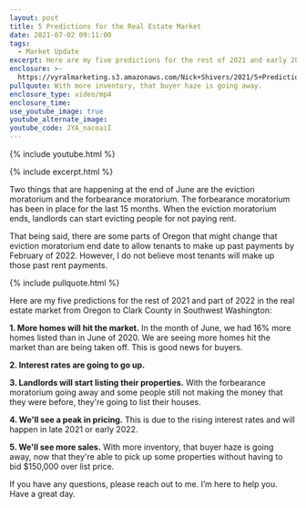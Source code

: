 ```yaml
---
layout: post
title: 5 Predictions for the Real Estate Market
date: 2021-07-02 09:11:00
tags:
  - Market Update
excerpt: Here are my five predictions for the rest of 2021 and early 2022.
enclosure: >-
  https://vyralmarketing.s3.amazonaws.com/Nick+Shivers/2021/5+Predictions+for+the+Real+Estate+Market.mp4
pullquote: With more inventory, that buyer haze is going away.
enclosure_type: video/mp4
enclosure_time:
use_youtube_image: true
youtube_alternate_image:
youtube_code: JYA_nacoaiI
---
```

{% include youtube.html %}

{% include excerpt.html %}

Two things that are happening at the end of June are the eviction moratorium and the forbearance moratorium. The forbearance moratorium has been in place for the last 15 months. When the eviction moratorium ends, landlords can start evicting people for not paying rent.

That being said, there are some parts of Oregon that might change that eviction moratorium end date to allow tenants to make up past payments by February of 2022. However, I do not believe most tenants will make up those past rent payments.

{% include pullquote.html %}

Here are my five predictions for the rest of 2021 and part of 2022 in the real estate market from Oregon to Clark County in Southwest Washington:

**1\. More homes will hit the market.** In the month of June, we had 16% more homes listed than in June of 2020. We are seeing more homes hit the market than are being taken off. This is good news for buyers.

**2\. Interest rates are going to go up.**

**3\. Landlords will start listing their properties.** With the forbearance moratorium going away and some people still not making the money that they were before, they're going to list their houses.

**4\. We'll see a peak in pricing.** This is due to the rising interest rates and will happen in late 2021 or early 2022.

**5\. We'll see more sales.** With more inventory, that buyer haze is going away, now that they're able to pick up some properties without having to bid $150,000 over list price.

If you have any questions, please reach out to me. I’m here to help you. Have a great day.
